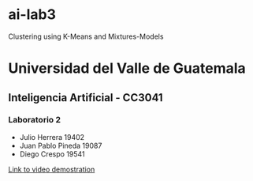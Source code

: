 # ai-lab3
Clustering using K-Means and Mixtures-Models

# Universidad del Valle de Guatemala
## Inteligencia Artificial - CC3041
### Laboratorio 2

 - Julio Herrera 19402
 - Juan Pablo Pineda 19087
 - Diego Crespo 19541

[Link to video demostration](https://www.youtube.com/watch?v=ygW5peVLq0I)
